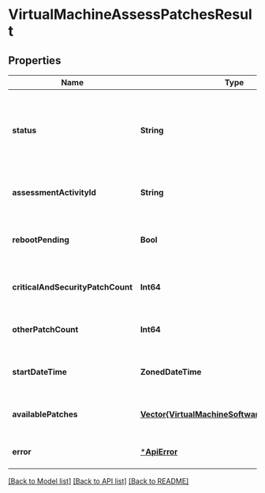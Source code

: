# VirtualMachineAssessPatchesResult


## Properties
Name | Type | Description | Notes
------------ | ------------- | ------------- | -------------
**status** | **String** | The overall success or failure status of the operation. It remains \&quot;InProgress\&quot; until the operation completes. At that point it will become \&quot;Unknown\&quot;, \&quot;Failed\&quot;, \&quot;Succeeded\&quot;, or \&quot;CompletedWithWarnings.\&quot; | [optional] [readonly] [default to nothing]
**assessmentActivityId** | **String** | The activity ID of the operation that produced this result. It is used to correlate across CRP and extension logs. | [optional] [readonly] [default to nothing]
**rebootPending** | **Bool** | The overall reboot status of the VM. It will be true when partially installed patches require a reboot to complete installation but the reboot has not yet occurred. | [optional] [readonly] [default to nothing]
**criticalAndSecurityPatchCount** | **Int64** | The number of critical or security patches that have been detected as available and not yet installed. | [optional] [readonly] [default to nothing]
**otherPatchCount** | **Int64** | The number of all available patches excluding critical and security. | [optional] [readonly] [default to nothing]
**startDateTime** | **ZonedDateTime** | The UTC timestamp when the operation began. | [optional] [readonly] [default to nothing]
**availablePatches** | [**Vector{VirtualMachineSoftwarePatchProperties}**](VirtualMachineSoftwarePatchProperties.md) | The list of patches that have been detected as available for installation. | [optional] [readonly] [default to nothing]
**error** | [***ApiError**](ApiError.md) |  | [optional] [default to nothing]


[[Back to Model list]](../README.md#models) [[Back to API list]](../README.md#api-endpoints) [[Back to README]](../README.md)


